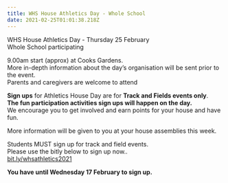 ```yaml
---
title: WHS House Athletics Day - Whole School
date: 2021-02-25T01:01:38.218Z
---
```

WHS House Athletics Day - Thursday 25 February  
Whole School participating  


9.00am start (approx) at Cooks Gardens.  
More in-depth information about the day’s organisation will be sent prior to the event.  
Parents and caregivers are welcome to attend 

**Sign ups** for Athletics House Day are for **Track and Fields events only**.  
**The fun participation activities sign ups will happen on the day.**  
We encourage you to get involved and earn points for your house and have fun.

More information will be given to you at your house assemblies this week.

Students MUST sign up for track and field events.  
Please use the bitly below to sign up now..  
[bit.ly/whsathletics2021](https://docs.google.com/forms/d/e/1FAIpQLSfvEgBFiheYoRnUg590GqNFyfqt63CTM5Gk5fVVcr1IfCohLg/viewform)

**You have until Wednesday 17 February to sign up.**